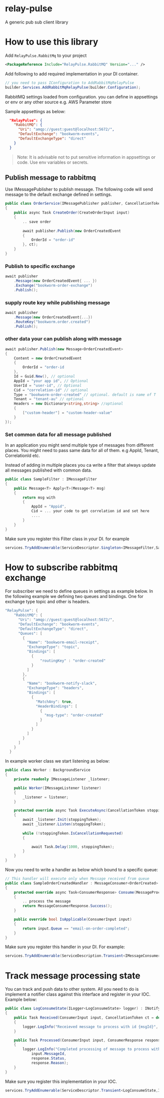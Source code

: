 # relay-pulse
A generic pub sub client library

# How to use this library

Add `RelayPulse.RabbitMq` to your project

```xml
<PackageReference Include="RelayPulse.RabbitMQ" Version="..." />
```

Add following to add required implementation in your DI container.

```csharp
// you need to pass IConfiguration to AddRabbitMqRelayPulse
builder.Services.AddRabbitMqRelayPulse(builder.Configuration);
```

RabbitMQ settings loaded from configuration. you can define in 
appsettings or env or any other source e.g. AWS Parameter store

Sample appsettings as below:

```json
  "RelayPulse": {
    "RabbitMQ": {
      "Uri": "amqp://guest:guest@localhost:5672/",
      "DefaultExchange": "bookworm-events",
      "DefaultExchangeType": "direct"
    }
  }
```

> Note: It is advisable not to put sensitive information in appsettings or code. Use env variables or secrets. 


## Publish message to rabbitmq

Use IMessagePublisher to publish message. The following code will send
message to the default exchange defined in settings.

```csharp
public class OrderService(IMessagePublisher publisher, CancellationToken ct)
{
    public async Task CreateOrder(CreateOrderInput input)
    {
        .. save order
        
        await publisher.Publish(new OrderCreatedEvent
        {
            OrderId = "order-id"            
        }, ct);
    }
}
```

### Publish to specific exchange

```csharp
await publisher
    .Message(new OrderCreatedEvent{ ... })
    .Exchange("bookworm-order-exchange")
    .Publish();
```

### supply route key while publishing message

```csharp
await publisher
    .Message(new OrderCreatedEvent{...})
    .RouteKey("bookworm.order.created")
    .Publish();
```

### other data your can publish along with message

```csharp
await publisher.Publish(new Message<OrderCreatedEvent>
{
    Content = new OrderCreatedEvent
    {
        OrderId = "order-id
    },   
    Id = Guid.New(), // optional
    AppId = "your app id", // Optional
    UserId = "user-id", // Optional
    Cid = "correlation-id" // optional
    Type = "bookworm-order-created" // optional. default is name of T
    Tenant = "tenant-au" // optional
    Headers = new Dictionary<string,string> //optional
    {
        ["custom-header"] = "custom-header-value"
    }
});
```

### Set common data for all message published

In an application you might send multiple type of messages from different places.
You might need to pass same data for all of them. e.g AppId, Tenant, CorrelationId etc.

Instead of adding in multiple places you ca write a filter that always update
all messages published with common data.

```csharp
public class SampleFilter : IMessageFilter
{
    public Message<T> Apply<T>(Message<T> msg)
    {
        return msg with 
        {
            AppId = "Appid",
            Cid = ... your code to get correlation id and set here
            ....
        }
    }
}    
```

Make sure you register this Filter class in your DI. for example

```csharp
services.TryAddEnumerable(ServiceDescriptor.Singleton<IMessageFilter,SampleFilter>());
```


# How to subscribe rabbitmq exchange

 For subscriber we need to define queues in settings as example below. In the following
example we defining two queues and bindings. One for exchange type topic and other is headers.
 
```csharp
"RelayPulse": {
    "RabbitMQ": {
      "Uri": "amqp://guest:guest@localhost:5672/",
      "DefaultExchange": "bookworm-events",
      "DefaultExchangeType": "direct",
      "Queues": [
        {
          "Name": "bookworm-email-receipt",
          "ExchangeType": "topic",
          "Bindings": [
            {
                "routingKey" : "order-created"
            }
          ]
        },
        {
          "Name": "bookworm-notify-slack",
          "ExchangeType": "headers",
          "Bindings": [
            {
              "MatchAny": true,
              "HeaderBindings": [
                {
                  "msg-type": "order-created"
                }
              ]
            }
          ]
        }
      ]
    }
  }
```

In example worker class we start listening as below:

```csharp
public class Worker : BackgroundService
{
    private readonly IMessageListener _listener;

    public Worker(IMessageListener listener)
    {
        _listener = listener;
    }

    protected override async Task ExecuteAsync(CancellationToken stoppingToken)
    {
        await _listener.Init(stoppingToken);
        await _listener.Listen(stoppingToken);
        
        while (!stoppingToken.IsCancellationRequested)
        {

            await Task.Delay(1000, stoppingToken);
        }
    }
}
```

Now you need to write a handler as below which bound to a specific queue:

```csharp
// This handler will execute only when Message received from queue
public class SampleOrderCreatedHandler : MessageConsumer<OrderCreated>
{
    protected override async Task<ConsumerResponse> Consume(MessageProcessorInput<OrderCreated> input, CancellationToken ct)
    {
        .. process the message
        return MessageConsumerResponse.Success();
    }

    public override bool IsApplicable(ConsumerInput input)
    {
        return input.Queue == "email-on-order-completed";
    }
}
```

Make sure you register this handler in your DI. For example:

```csharp
services.TryAddEnumerable(ServiceDescription.Transient<IMessageConsumer,SampleOrderCreatedHandler>());
```

# Track message processing state

You can track and push data to other system. All you need to do is 
implement a notifier class against this interface and register in your IOC.
Example below:

```csharp
public class LogConsumeState(ILogger<LogConsumeState> logger) : INotifyConsumeState
{
    public Task Received(ConsumerInput input, CancellationToken ct = default)
    {
        logger.LogInfo("Receieved message to process with id {msgId}", input.MessageId);
    }

    public Task Processed(ConsumerInput input, ConsumerResponse response, CancellationToken ct = default)
    {
        logger.LogInfo("Completed processing of message to process with id {msgId} and {status}, {reason}", 
            input.MessageId, 
            response.Status, 
            response.Reason);
    }
}
```

Make sure you register this implementation in your IOC.

```csharp
services.TryAddEnumerable(ServiceDescriptor.Transient<LogConsumeState,INotifyConsumeState>());
```
